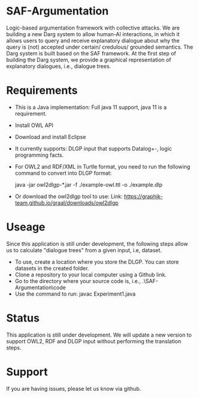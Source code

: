 # SAF-Argumentation
Logic-based argumentation framework with collective attacks. We are building a new Darg system to allow human-AI interactions, in which it allows users to query and receive explanatory dialogue about why the query is (not) accepted under certain/ credulous/ grounded semantics. The Darg system is built based on the SAF framework. At the first step of building the Darg system, we provide a graphical representation of explanatory dialogues, i.e., dialogue trees.

# Requirements
- This is a Java implementation: Full java 11 support, java 11 is a requirement.  
- Install OWL API
- Download and install Eclipse
- It currently supports: DLGP input that supports Datalog+-, logic programming facts.
- For OWL2 and RDF/XML in Turtle format, you need to run the following command to convert into DLGP format:
  
  java -jar owl2dlgp-*.jar -f ./example-owl.ttl -o ./example.dlp

- Or download the owl2dlgp tool to use:
Link: https://graphik-team.github.io/graal/downloads/owl2dlgp

# Useage
Since this application is still under development, the following steps allow us to calculate "dialogue trees" from a given input, i.e, dataset.
- To use, create a location where you store the DLGP. You can store datasets in the created folder.
- Clone a repository to your local computer using a Github link.
- Go to the directory where your source code is, i.e., .\SAF-Argumentation\code
- Use the command to run: javac Experiment1.java

# Status
This application is still under development. We will update a new version to support OWL2, RDF and DLGP input without performing the translation steps. 

# Support
If you are having issues, please let us know via github.



